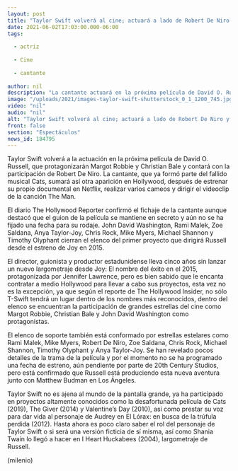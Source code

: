 ```yaml
---
layout: post
title: "Taylor Swift volverá al cine; actuará a lado de Robert De Niro y Christian Bale"
date: 2021-06-02T17:03:00.000-06:00
tags:
  
  - actriz
  
  - Cine
  
  - cantante
  
author: nil
description: "La cantante actuará en la próxima película de David O. Russell. "
image: "/uploads/2021/images-taylor-swift-shutterstock_0_1_1200_745.jpg"
video: "nil"
audio: "nil"
alt: "Taylor Swift volverá al cine; actuará a lado de Robert De Niro y Christian Bale"
front: false
section: "Espectáculos"
news_id: 184795
---
```


Taylor Swift volverá a la actuación en la próxima película de David O. Russell, que protagonizarán Margot Robbie y Christian Bale y contará con la participación de Robert De Niro. La cantante, que ya formó parte del fallido musical Cats, sumará así otra aparición en Hollywood, después de estrenar su propio documental en Netflix, realizar varios cameos y dirigir el videoclip de la canción The Man. 

El diario The Hollywood Reporter confirmó el fichaje de la cantante aunque destacó que el guion de la película se mantiene en secreto y aún no se ha fijado una fecha para su rodaje. John David Washington, Rami Malek, Zoe Saldana, Anya Taylor-Joy, Chris Rock, Mike Myers, Michael Shannon y Timothy Olyphant cierran el elenco del primer proyecto que dirigirá Russell desde el estreno de Joy en 2015.

El director, guionista y productor estadunidense lleva cinco años sin lanzar un nuevo largometraje desde Joy: El nombre del éxito en el 2015, protagonizada por Jennifer Lawrence, pero es bien sabido que le encanta contratar a medio Hollywood para llevar a cabo sus proyectos, esta vez no es la excepción, ya que según el reporte de The Hollywood Insider, no sólo T-Swift tendrá un lugar dentro de los nombres más reconocidos, dentro del elenco se encuentran la participación de grandes estrellas del cine como Margot Robbie, Christian Bale y John David Washington como protagonistas. 

El elenco de soporte también está conformado por estrellas estelares como Rami Malek, Mike Myers, Robert De Niro, Zoe Saldana, Chris Rock, Michael Shannon, Timothy Olyphant y Anya Taylor-Joy. Se han revelado pocos detalles de la trama de la película y por el momento no se ha programado una fecha de estreno, aún pendiente por parte de 20th Century Studios, pero está confirmado que Russell está produciendo esta nueva aventura junto con Matthew Budman en Los Ángeles. 

Taylor Swift no es ajena al mundo de la pantalla grande, ya ha participado en proyectos altamente conocidos como la desafortunada película de Cats (2019), The Giver (2014) y Valentine’s Day (2010), así como prestar su voz para dar vida al personaje de Audrey en El Lórax: en busca de la trúfula perdida (2012). Hasta ahora es poco claro saber el rol del personaje de Taylor Swift o si será una versión ficticia de sí misma, así como Shania Twain lo llegó a hacer en I Heart Huckabees (2004), largometraje de Russell. 

(milenio)